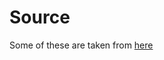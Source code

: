 # Source
Some of these are taken from [here](https://gist.github.com/mackwage/08604751462126599d7e52f233490efe)